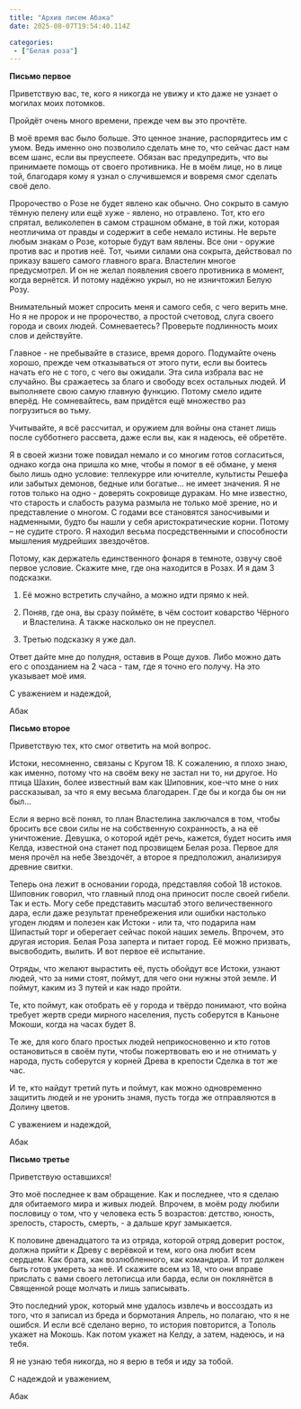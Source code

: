 ```yaml
---
title: "Архив писем Абака"
date: 2025-08-07T19:54:40.114Z

categories:
 - ["Белая роза"]
---
```



**Письмо первое**

Приветствую вас, те, кого я никогда не увижу и кто даже не узнает о
могилах моих потомков.

Пройдёт очень много времени, прежде чем вы это прочтёте.

В моё время вас было больше. Это ценное знание, распорядитесь им с умом.
Ведь именно оно позволило сделать мне то, что сейчас даст нам всем шанс,
если вы преуспеете. Обязан вас предупредить, что вы принимаете помощь от
своего противника. Не в моём лице, но в лице той, благодаря кому я узнал
о случившемся и вовремя смог сделать своё дело.

Пророчество о Розе не будет явлено как обычно. Оно сокрыто в самую
тёмную пелену или ещё хуже - явлено, но отравлено. Тот, кто его спрятал,
великолепен в самом страшном обмане, в той лжи, которая неотличима от
правды и содержит в себе немало истины. Не верьте любым знакам о Розе,
которые будут вам явлены. Все они - оружие против вас и против неё. Тот,
чьими силами она сокрыта, действовал по приказу вашего самого главного
врага. Властелин многое предусмотрел. И он не желал появления своего
противника в момент, когда вернётся. И потому надёжно укрыл, но не
изничтожил Белую Розу.

Внимательный может спросить меня и самого себя, с чего верить мне. Но я
не пророк и не пророчество, а простой счетовод, слуга своего города и
своих людей. Сомневаетесь? Проверьте подлинность моих слов и действуйте.

Главное - не пребывайте в стазисе, время дорого. Подумайте очень хорошо,
прежде чем отказываться от этого пути, если вы боитесь начать его не с
того, с чего вы ожидали. Эта сила избрала вас не случайно. Вы сражаетесь
за благо и свободу всех остальных людей. И выполняете свою самую главную
функцию. Потому смело идите вперёд. Не сомневайтесь, вам придётся ещё
множество раз погрузиться во тьму.

Учитывайте, я всё рассчитал, и оружием для войны она станет лишь после
субботнего рассвета, даже если вы, как я надеюсь, её обретёте.

Я в своей жизни тоже повидал немало и со многим готов согласиться,
однако когда она пришла ко мне, чтобы я помог в её обмане, у меня было
лишь одно условие: теллекурре или ючителле, культисты Решефа или забытых
демонов, бедные или богатые… не имеет значения. Я не готов только на
одно - доверять сокровище дуракам. Но мне известно, что старость и
слабость разума размыла не только моё зрение, но и представление о
многом. С годами все становятся заносчивыми и надменными, будто бы нашли
у себя аристократические корни. Потому – не судите строго. Я находил
весьма посредственными и способности мышления мудрейших звездочётов.

Потому, как держатель единственного фонаря в темноте, озвучу своё первое
условие. Скажите мне, где она находится в Розах. И я дам 3 подсказки.

1.  Её можно встретить случайно, а можно идти прямо к ней.

2.  Поняв, где она, вы сразу поймёте, в чём состоит коварство Чёрного и
 Властелина. А также насколько он не преуспел.

3.  Третью подсказку я уже дал.

Ответ дайте мне до полудня, оставив в Роще духов. Либо можно дать его с
опозданием на 2 часа - там, где я точно его получу. На это указывает моё
имя.

С уважением и надеждой,

Абак

**Письмо второе**

Приветствую тех, кто смог ответить на мой вопрос.

Истоки, несомненно, связаны с Кругом 18. К сожалению, я плохо знаю, как
именно, потому что на своём веку не застал ни то, ни другое. Но птица
Шахин, более известный вам как Шиповник, кое-что мне о них рассказывал,
за что я ему весьма благодарен. Где бы и когда бы он ни был…

Если я верно всё понял, то план Властелина заключался в том, чтобы
бросить все свои силы не на собственную сохранность, а на её
уничтожение. Девушка, о которой идёт речь, кажется, будет носить имя
Келда, известной она станет под прозвищем Белая роза. Первое для меня
прочёл на небе Звездочёт, а второе я предположил, анализируя древние
свитки.

Теперь она лежит в основании города, представляя собой 18 истоков.
Шиповник говорил, что главный плод она приносит после своей гибели. Так
и есть. Могу себе представить масштаб этого величественного дара, если
даже результат пренебрежения или ошибки настолько угоден людям и полезен
как Истоки - или та, что подарила нам Шипастый торг и оберегает сейчас
покой наших земель. Впрочем, это другая история. Белая Роза заперта и
питает город. Её можно призвать, высвободить, вылить. И вот первое её
испытание.

Отряды, что желают вырастить её, пусть обойдут все Истоки, узнают людей,
что за ними стоят, поймут, для чего они нужны этой земле. И поймут,
каким из 3 путей и как надо пройти.

Те, кто поймут, как отобрать её у города и твёрдо понимают, что война
требует жертв среди мирного населения, пусть соберутся в Каньоне Мокоши,
когда на часах будет 8.

Те же, для кого благо простых людей неприкосновенно и кто готов
остановиться в своём пути, чтобы пожертвовать ею и не отнимать у народа,
пусть соберутся у корней Древа в крепости Сделка в тот же час.

И те, кто найдут третий путь и поймут, как можно одновременно защитить
людей и не уронить знамя, пусть тогда же отправляются в Долину цветов.

С уважением и надеждой,

Абак

**Письмо третье**

Приветствую оставшихся!

Это моё последнее к вам обращение. Как и последнее, что я сделаю для
обитаемого мира и живых людей. Впрочем, в моём роду любили пословицу о
том, что у человека есть 5 возрастов: детство, юность, зрелость,
старость, смерть, - а дальше круг замыкается.

К половине двенадцатого та из отряда, которой отряд доверит росток,
должна прийти к Древу с верёвкой и тем, кого она любит всем сердцем. Как
брата, как возлюбленного, как командира. И тот должен быть готов умереть
за неё. И скажите всем из 18, что они вправе прислать с вами своего
летописца или барда, если он поклянётся в Священной роще молчать и лишь
записывать.

Это последний урок, который мне удалось извлечь и воссоздать из того,
что я записал из бреда и бормотания Апрель, но полагаю, что я не ошибся.
И если всё сделано верно, то история повторится, а Тополь укажет на
Мокошь. Как потом укажет на Келду, а затем, надеюсь, и на тебя.

Я не узнаю тебя никогда, но я верю в тебя и иду за тобой.

С надеждой и уважением,

Абак
